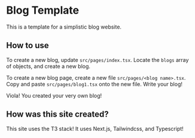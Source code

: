 # Blog Template
This is a template for a simplistic blog website.

## How to use
To create a new blog, update `src/pages/index.tsx`. Locate the `blogs` array of objects, and create a new blog.

To create a new blog page, create a new file `src/pages/<blog name>.tsx`. Copy and paste `src/pages/blog1.tsx` onto the new file. Write your blog!

Viola! You created your very own blog!

## How was this site created?
This site uses the T3 stack! It uses Next.js, Tailwindcss, and Typescript!
